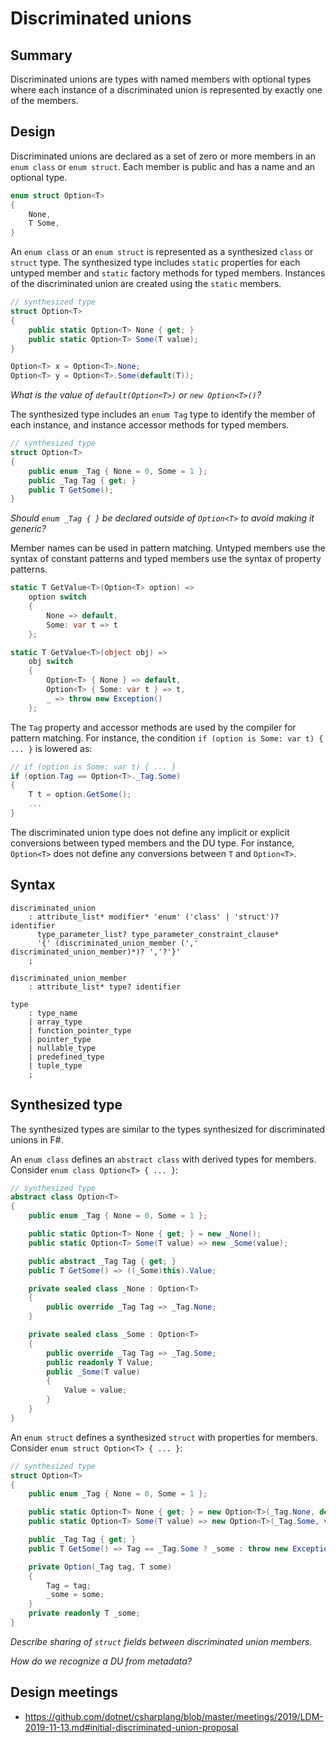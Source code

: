 # Discriminated unions

## Summary

Discriminated unions are types with named members with optional types where each instance of a discriminated union is represented by exactly one of the members.

## Design
Discriminated unions are declared as a set of zero or more members in an `enum class` or `enum struct`.
Each member is public and has a name and an optional type.
```C#
enum struct Option<T>
{
    None,
    T Some,
}
```

An `enum class` or an `enum struct` is represented as a synthesized `class` or `struct` type.
The synthesized type includes `static` properties for each untyped member and `static` factory methods for typed members.
Instances of the discriminated union are created using the `static` members.
```C#
// synthesized type
struct Option<T>
{
    public static Option<T> None { get; }
    public static Option<T> Some(T value);
}

Option<T> x = Option<T>.None;
Option<T> y = Option<T>.Some(default(T));
```

_What is the value of `default(Option<T>)` or `new Option<T>()`?_

The synthesized type includes an `enum Tag` type to identify the member of each instance, and instance accessor methods for typed members.
```C#
// synthesized type
struct Option<T>
{
    public enum _Tag { None = 0, Some = 1 };
    public _Tag Tag { get; }
    public T GetSome();
}
```
_Should `enum _Tag { }` be declared outside of `Option<T>` to avoid making it generic?_

Member names can be used in pattern matching. Untyped members use the syntax of constant patterns and typed members use the syntax of property patterns.
```C#
static T GetValue<T>(Option<T> option) =>
    option switch
    {
        None => default,
        Some: var t => t
    };

static T GetValue<T>(object obj) =>
    obj switch
    {
        Option<T> { None } => default,
        Option<T> { Some: var t } => t,
        _ => throw new Exception()
    };
```

The `Tag` property and accessor methods are used by the compiler for pattern matching. For instance, the condition `if (option is Some: var t) { ... }` is lowered as:
```C#
// if (option is Some: var t) { ... }
if (option.Tag == Option<T>._Tag.Some)
{
    T t = option.GetSome();
    ...
}
```

The discriminated union type does not define any implicit or explicit conversions between typed members and the DU type. For instance, `Option<T>` does not define any conversions between `T` and `Option<T>`. 

## Syntax
```antlr
discriminated_union
    : attribute_list* modifier* 'enum' ('class' | 'struct')? identifier
      type_parameter_list? type_parameter_constraint_clause*
      '{' (discriminated_union_member (',' discriminated_union_member)*)? ','?'}'
    ;

discriminated_union_member
    : attribute_list* type? identifier

type
    : type_name
    | array_type
    | function_pointer_type
    | pointer_type
    | nullable_type
    | predefined_type
    | tuple_type
    ;
```

## Synthesized type
The synthesized types are similar to the types synthesized for discriminated unions in F#.

An `enum class` defines an `abstract class` with derived types for members. Consider `enum class Option<T> { ... }`:
```C#
// synthesized type
abstract class Option<T>
{
    public enum _Tag { None = 0, Some = 1 };

    public static Option<T> None { get; } = new _None();
    public static Option<T> Some(T value) => new _Some(value);

    public abstract _Tag Tag { get; }
    public T GetSome() => ((_Some)this).Value;

    private sealed class _None : Option<T>
    {
        public override _Tag Tag => _Tag.None;
    }

    private sealed class _Some : Option<T>
    {
        public override _Tag Tag => _Tag.Some;
        public readonly T Value;
        public _Some(T value)
        {
            Value = value;
        }
    }
}
```

An `enum struct` defines a synthesized `struct` with properties for members. Consider `enum struct Option<T> { ... }`:
```C#
// synthesized type
struct Option<T>
{
    public enum _Tag { None = 0, Some = 1 };

    public static Option<T> None { get; } = new Option<T>(_Tag.None, default);
    public static Option<T> Some(T value) => new Option<T>(_Tag.Some, value);

    public _Tag Tag { get; }
    public T GetSome() => Tag == _Tag.Some ? _some : throw new Exception();

    private Option(_Tag tag, T some)
    {
        Tag = tag;
        _some = some;
    }
    private readonly T _some;
}
```

_Describe sharing of `struct` fields between discriminated union members._

_How do we recognize a DU from metadata?_

## Design meetings

- https://github.com/dotnet/csharplang/blob/master/meetings/2019/LDM-2019-11-13.md#initial-discriminated-union-proposal
